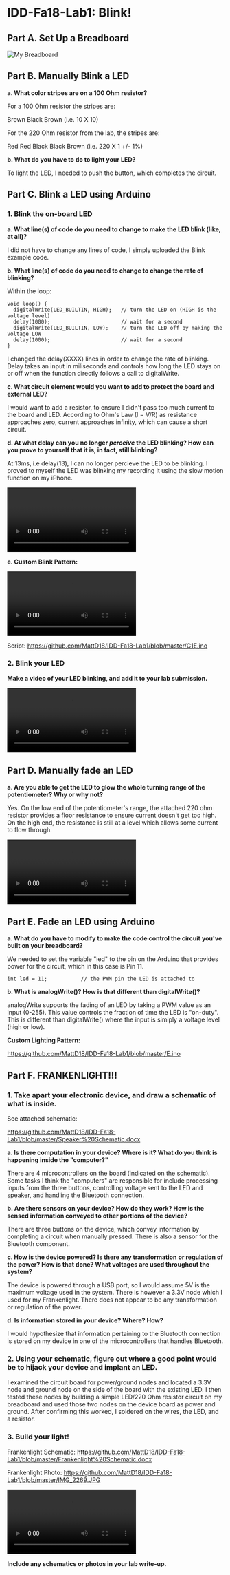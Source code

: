 # IDD-Fa18-Lab1: Blink!


## Part A. Set Up a Breadboard

![My Breadboard](https://github.com/MattD18/IDD-Fa18-Lab1/blob/master/IMG_2262.JPG)

## Part B. Manually Blink a LED

**a. What color stripes are on a 100 Ohm resistor?**

For a 100 Ohm resistor the stripes are:

Brown Black Brown (i.e. 10 X 10)

For the 220 Ohm resistor from the lab, the stripes are:

Red Red Black Black Brown (i.e. 220 X 1 +/- 1%)
 
**b. What do you have to do to light your LED?**

To light the LED, I needed to push the button, which completes the circuit.

## Part C. Blink a LED using Arduino

### 1. Blink the on-board LED

**a. What line(s) of code do you need to change to make the LED blink (like, at all)?**

I did not have to change any lines of code, I simply uploaded the Blink example code.

**b. What line(s) of code do you need to change to change the rate of blinking?**

Within the loop:

```
void loop() {
  digitalWrite(LED_BUILTIN, HIGH);   // turn the LED on (HIGH is the voltage level)
  delay(1000);                       // wait for a second
  digitalWrite(LED_BUILTIN, LOW);    // turn the LED off by making the voltage LOW
  delay(1000);                       // wait for a second 
}
```

I changed the delay(XXXX) lines in order to change the rate of blinking. Delay takes an input in miliseconds and controls how long the LED stays on or off when the function directly follows a call to digitalWrite.

**c. What circuit element would you want to add to protect the board and external LED?**

I would want to add a resistor, to ensure I didn't pass too much current to the board and LED. According to Ohm's Law (I = V/R) as resistance approaches zero, current approaches infinity, which can cause a short circuit.
 
**d. At what delay can you no longer *perceive* the LED blinking? How can you prove to yourself that it is, in fact, still blinking?**

At 13ms, i.e delay(13), I can no longer percieve the LED to be blinking. I proved to myself the LED was blinking my recording it using the slow motion function on my iPhone.

![Slow Motion Footage](https://github.com/MattD18/IDD-Fa18-Lab1/blob/master/IMG_2263_A.MOV)

**e. Custom Blink Pattern:**

![Custom Blinking Internal LED](https://github.com/MattD18/IDD-Fa18-Lab1/blob/master/IMG_2264.MOV)

Script: https://github.com/MattD18/IDD-Fa18-Lab1/blob/master/C1E.ino


### 2. Blink your LED

**Make a video of your LED blinking, and add it to your lab submission.**

![Blinking External LED](https://github.com/MattD18/IDD-Fa18-Lab1/blob/master/IMG_2265.MOV)


## Part D. Manually fade an LED

**a. Are you able to get the LED to glow the whole turning range of the potentiometer? Why or why not?**

Yes. On the low end of the potentiometer's range, the attached 220 ohm resistor provides a floor resistance to ensure current doesn't get too high. On the high end, the resistance is still at a level which allows some current to flow through.

![Manually Faded LED](https://github.com/MattD18/IDD-Fa18-Lab1/blob/master/IMG_2265.MOV)

## Part E. Fade an LED using Arduino

**a. What do you have to modify to make the code control the circuit you've built on your breadboard?**

We needed to set the variable "led" to the pin on the Arduino that provides power for the circuit, which in this case is Pin 11.

```
int led = 11;           // the PWM pin the LED is attached to
```

**b. What is analogWrite()? How is that different than digitalWrite()?**

analogWrite supports the fading of an LED by taking a PWM value as an input (0-255). This value controls the fraction of time the LED is "on-duty". This is different than digitalWrite() where the input is simiply a voltage level (high or low).

**Custom Lighting Pattern:**

https://github.com/MattD18/IDD-Fa18-Lab1/blob/master/E.ino



## Part F. FRANKENLIGHT!!!

### 1. Take apart your electronic device, and draw a schematic of what is inside. 

See attached schematic:

https://github.com/MattD18/IDD-Fa18-Lab1/blob/master/Speaker%20Schematic.docx

**a. Is there computation in your device? Where is it? What do you think is happening inside the "computer?"**

There are 4 microcontrollers on the board (indicated on the schematic). Some tasks I think the "computers" are responsible for include processing inputs from the three buttons, controlling voltage sent to the LED and speaker, and handling the Bluetooth connection. 

**b. Are there sensors on your device? How do they work? How is the sensed information conveyed to other portions of the device?**

There are three buttons on the device, which convey information by completing a circuit when manually pressed. There is also a sensor for the Bluetooth component.

**c. How is the device powered? Is there any transformation or regulation of the power? How is that done? What voltages are used throughout the system?**

The device is powered through a USB port, so I would assume 5V is the maximum voltage used in the system. There is however a 3.3V node which I used for my Frankenlight. There does not appear to be any transformation or regulation of the power.

**d. Is information stored in your device? Where? How?**

I would hypothesize that information pertaining to the Bluetooth connection is stored on my device in one of the microcontrollers that handles Bluetooth.

### 2. Using your schematic, figure out where a good point would be to hijack your device and implant an LED.

I examined the circuit board for power/ground nodes and located a 3.3V node and ground node on the side of the board with the existing LED. I then tested these nodes by building a simple LED/220 Ohm resistor circuit on my breadboard and used those two nodes on the device board as power and ground. After confirming this worked, I soldered on the wires, the LED, and a resistor.

### 3. Build your light!

Frankenlight Schematic: https://github.com/MattD18/IDD-Fa18-Lab1/blob/master/Frankenlight%20Schematic.docx

Frankenlight Photo: https://github.com/MattD18/IDD-Fa18-Lab1/blob/master/IMG_2269.JPG

![Frankenlight Demo](https://github.com/MattD18/IDD-Fa18-Lab1/blob/master/IMG_2268.MOV)




**Include any schematics or photos in your lab write-up.**
